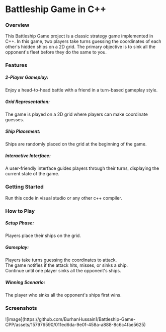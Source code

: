 <h1>Battleship Game in C++</h1>
<h3>Overview</h3>
This Battleship Game project is a classic strategy game implemented in C++. In this game, two players take turns guessing the coordinates of each other's hidden ships on a 2D grid. The primary objective is to sink all the opponent's fleet before they do the same to you.

<h3>Features</h3>
<h5>2-Player Gameplay:</h5> Enjoy a head-to-head battle with a friend in a turn-based gameplay style.

<h5>Grid Representation:</h5> The game is played on a 2D grid where players can make coordinate guesses.

<h5>Ship Placement:</h5> Ships are randomly placed on the grid at the beginning of the game.

<h5>Interactive Interface:</h5> A user-friendly interface guides players through their turns, displaying the current state of the game.

<h3>Getting Started</h3>
Run this code in visual studio or any other c++ compiler.

<h3>How to Play</h3>
<h5>Setup Phase:</h5>
Players place their ships on the grid.

<h5>Gameplay:</h5>
Players take turns guessing the coordinates to attack.<br>
The game notifies if the attack hits, misses, or sinks a ship.<br>
Continue until one player sinks all the opponent's ships.

<h5>Winning Scenario:</h5>
The player who sinks all the opponent's ships first wins.
<h3>Screenshots</h3>
![image](https://github.com/BurhanHussain1/Battleship-Game-CPP/assets/157976590/011ed6da-9e0f-458a-a888-8c6c4fae5625)
